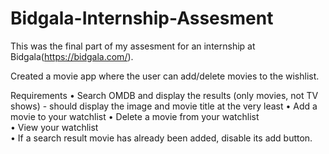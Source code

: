# Bidgala-Internship-Assesment

This was the final part of my assesment for an internship at Bidgala(https://bidgala.com/).

Created a movie app where the user can add/delete movies to the wishlist.

Requirements 
    •    Search OMDB and display the results (only movies, not TV shows) - should display the  image and movie title at the very least 
    •    Add a movie to your watchlist 
    •    Delete a movie from your watchlist  
    •    View your watchlist  
    •    If a search result movie has already been added, disable its add button. 
